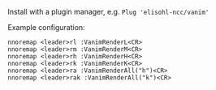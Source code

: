 Install with a plugin manager, e.g. `Plug 'elisohl-ncc/vanim'`

Example configuration:

```
nnoremap <leader>rl :VanimRenderL<CR>
nnoremap <leader>rm :VanimRenderM<CR>
nnoremap <leader>rh :VanimRenderH<CR>
nnoremap <leader>rk :VanimRenderK<CR>
nnoremap <leader>ra :VanimRenderAll("h")<CR>
nnoremap <leader>rak :VanimRenderAll("k")<CR>
```
